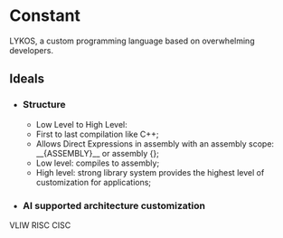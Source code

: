 # Constant
LYKOS, a custom programming language based on overwhelming developers.
## Ideals
* ### Structure
  * Low Level to High Level:
  * First to last compilation like C++; 
  * Allows Direct Expressions in assembly with an assembly scope: \_\_{ASSEMBLY}\_\_ or assembly {};
  * Low level: compiles to assembly;
  * High level: strong library system provides the highest level of customization for applications;

* ### AI supported architecture customization
VLIW
RISC
CISC
